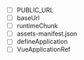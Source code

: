 - [ ] PUBLIC_URL
- [ ] baseUrl
- [ ] runtimeChunk
- [ ] assets-manifest.json
- [ ] defineApplication
- [ ] VueApplicationRef
